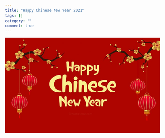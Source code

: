 ```yaml
---
title: "Happy Chinese New Year 2021"
tags: []
category: ""
comment: true
---
```


![cny-wishes](/assets/posts/2021-03-03/cny-wishes.jpg)
